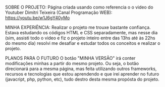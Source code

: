 SOBRE O PROJETO:
Página criada usando como referencia o o video do Youtuber Dimitri Teixeira (Canal Programação WEB): https://youtu.be/w1J6gY40yMo

MINHA EXPERIÊNCIA:
Realizar o projeto me trouxe bastante confiança. Estava estudando os códigos HTML e CSS separadamente, mas nesse dia (sim, assisti todo o video e fiz o projeto inteiro entre das 13hs até às 22hs do mesmo dia) resolvi me desafiar e estudar todos os conceitos e realizar o projeto.

PLANOS PARA O FUTURO
O botão "MINHA VERSÃO" irá conter modificações minhas a partir do mesmo projeto. Ou seja, o botão direcionará para a mesma página, mas feita utilizando outros frameworks, recursos e tecnologias que estou aprendendo e que irei aprender no futuro (javacript, php, python, etc), tudo destro desta mesma propósta do projeto. 